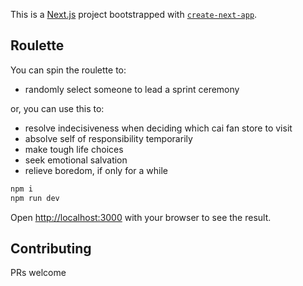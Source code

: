 This is a [Next.js](https://nextjs.org/) project bootstrapped with [`create-next-app`](https://github.com/vercel/next.js/tree/canary/packages/create-next-app).

## Roulette

You can spin the roulette to:

- randomly select someone to lead a sprint ceremony

or, you can use this to:

- resolve indecisiveness when deciding which cai fan store to visit
- absolve self of responsibility temporarily
- make tough life choices
- seek emotional salvation
- relieve boredom, if only for a while


```bash
npm i
npm run dev
```

Open [http://localhost:3000](http://localhost:3000) with your browser to see the result.

## Contributing

PRs welcome